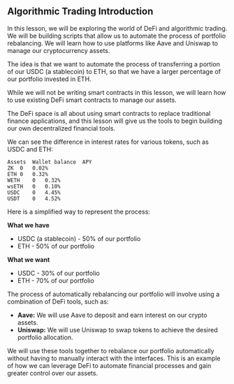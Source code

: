 ## Algorithmic Trading Introduction

In this lesson, we will be exploring the world of DeFi and algorithmic trading. We will be building scripts that allow us to automate the process of portfolio rebalancing.  We will learn how to use platforms like Aave and Uniswap to manage our cryptocurrency assets. 

The idea is that we want to automate the process of transferring a portion of our USDC (a stablecoin) to ETH, so that we have a larger percentage of our portfolio invested in ETH.

While we will not be writing smart contracts in this lesson, we will learn how to use existing DeFi smart contracts to manage our assets. 

The DeFi space is all about using smart contracts to replace traditional finance applications, and this lesson will give us the tools to begin building our own decentralized financial tools.

We can see the difference in interest rates for various tokens, such as USDC and ETH:

```
Assets	Wallet balance	APY
ZK	0	0.02%
ETH	0	0.32%
WETH	0	0.32%
wsETH	0	0.10%
USDC	0	4.45%
USDT	0	4.52%
```

Here is a simplified way to represent the process:

**What we have**
* USDC (a stablecoin) - 50% of our portfolio
* ETH - 50% of our portfolio

**What we want**
* USDC - 30% of our portfolio
* ETH - 70% of our portfolio

The process of automatically rebalancing our portfolio will involve using a combination of DeFi tools, such as:

* **Aave:** We will use Aave to deposit and earn interest on our crypto assets.
* **Uniswap:** We will use Uniswap to swap tokens to achieve the desired portfolio allocation. 

We will use these tools together to rebalance our portfolio automatically without having to manually interact with the interfaces.  This is an example of how we can leverage DeFi to automate financial processes and gain greater control over our assets.